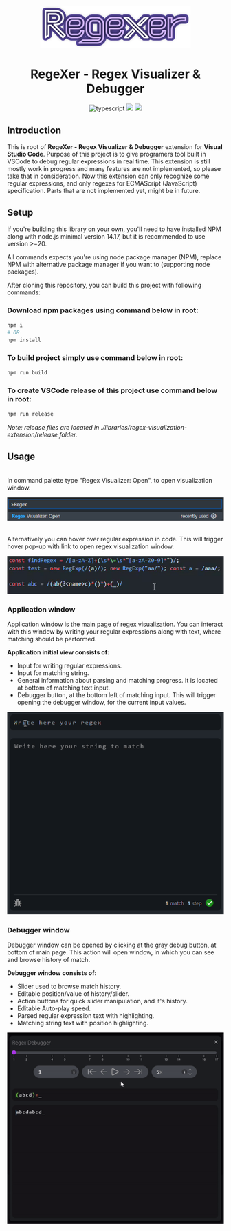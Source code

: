 <div align="center">
    <p align="center">
        <img src="./images/RegeXer_logo.png" alt="open command" width="350">
    </p>
    <h1>RegeXer - Regex Visualizer & Debugger</h1>
    <img src="https://img.shields.io/badge/typescript-v5.3.3-3178c6.svg" alt="typescript">
    <img src="https://img.shields.io/github/v/release/Kundros/RegeXer">
    <img src="https://img.shields.io/github/actions/workflow/status/Kundros/RegeXer/push.yaml?label=CI">
</div>

## Introduction

This is root of **RegeXer - Regex Visualizer & Debugger** extension for **Visual Studio Code**. Purpose of this project is to give programers tool built in VSCode to debug regular expressions in real time. This extension is still mostly work in progress and many features are not implemented, so please take that in consideration. Now this extension can only recognize some regular expressions, and only regexes for ECMAScript (JavaScript) specification. Parts that are not implemented yet, might be in future.

## Setup

If you're building this library on your own, you'll need to have installed NPM along with node.js minimal version 14.17, but it is recommended to use version >=20.

All commands expects you're using node package manager (NPM), replace NPM with alternative package manager if you want to (supporting node packages).

After cloning this repository, you can build this project with following commands:

### Download npm packages using command below in root:
```bash
npm i
# OR
npm install
```

### To build project simply use command below in root:
```bash
npm run build
```

### To create VSCode release of this project use command below in root:
```bash
npm run release
```
*Note: release files are located in ./libraries/regex-visualization-extension/release folder.*

## Usage

\
In command palette type "Regex Visualizer: Open", to open visualization window.

<p align="center">
    <img src="./libraries/vscode-extension/images/usage0.png" alt="open command">
</p>

\
Alternatively you can hover over regular expression in code. 
This will trigger hover pop-up with link to open regex visualization window.

<p align="center">
    <img src="./libraries/vscode-extension/images/usage_hover.gif" alt="hover command">
</p>

### Application window

Application window is the main page of regex visualization. You can interact with this window by writing your regular expressions along with text, where matching should be performed.

**Application initial view consists of:**
* Input for writing regular expressions. 
* Input for matching string.
* General information about parsing and matching progress. It is located at bottom of matching text input. 
* Debugger button, at the bottom left of matching input. This will trigger opening the debugger window, for the current input values. 

<p align="center">
    <img src="./libraries/vscode-extension/images/showcase_usage1.gif" alt="app window">
</p>

### Debugger window

Debugger window can be opened by clicking at the gray debug button, at bottom of main page. This action will open window, in which you can see and browse history of match.

**Debugger window consists of:**
* Slider used to browse match history.
* Editable position/value of history/slider.
* Action buttons for quick slider manipulation, and it's history.
* Editable Auto-play speed. 
* Parsed regular expression text with highlighting.
* Matching string text with position highlighting. 

<p align="center">
    <img src="./libraries/vscode-extension/images/showcase_usage2.gif" alt="app window">
</p>
